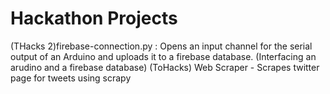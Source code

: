 # Hackathon Projects
(THacks 2)firebase-connection.py : Opens an input channel for the serial output of an Arduino and uploads it to a firebase database. (Interfacing an arudino and a firebase database)
(ToHacks) Web Scraper - Scrapes twitter page for tweets using scrapy
